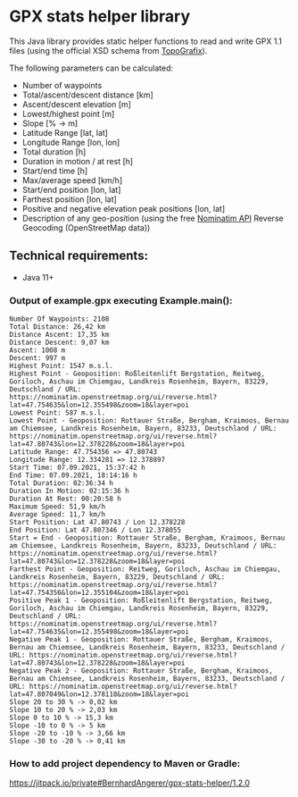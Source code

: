 # GPX stats helper library

This Java library provides static helper functions to read and write GPX 1.1 files (using the official XSD schema from [TopoGrafix](https://www.topografix.com/gpx.asp)). 

The following parameters can be calculated: 
+ Number of waypoints
+ Total/ascent/descent distance [km]
+ Ascent/descent elevation [m]
+ Lowest/highest point [m]
+ Slope [% -> m]
+ Latitude Range [lat, lat]
+ Longitude Range [lon, lon]
+ Total duration [h]
+ Duration in motion / at rest [h]
+ Start/end time [h]
+ Max/average speed [km/h]
+ Start/end position [lon, lat]
+ Farthest position [lon, lat]
+ Positive and negative elevation peak positions [lon, lat]
+ Description of any geo-position (using the free [Nominatim API](https://nominatim.org/release-docs/develop/api/Reverse/) Reverse Geocoding (OpenStreetMap data))

## Technical requirements:
+ Java 11+

### Output of example.gpx executing Example.main():
```
Number Of Waypoints: 2108
Total Distance: 26,42 km
Distance Ascent: 17,35 km
Distance Descent: 9,07 km
Ascent: 1008 m
Descent: 997 m
Highest Point: 1547 m.s.l.
Highest Point - Geoposition: Roßleitenlift Bergstation, Reitweg, Goriloch, Aschau im Chiemgau, Landkreis Rosenheim, Bayern, 83229, Deutschland / URL: https://nominatim.openstreetmap.org/ui/reverse.html?lat=47.754635&lon=12.355498&zoom=18&layer=poi
Lowest Point: 587 m.s.l.
Lowest Point - Geoposition: Rottauer Straße, Bergham, Kraimoos, Bernau am Chiemsee, Landkreis Rosenheim, Bayern, 83233, Deutschland / URL: https://nominatim.openstreetmap.org/ui/reverse.html?lat=47.80743&lon=12.378228&zoom=18&layer=poi
Latitude Range: 47.754356 => 47.80743
Longitude Range: 12.334281 => 12.378897
Start Time: 07.09.2021, 15:37:42 h
End Time: 07.09.2021, 18:14:16 h
Total Duration: 02:36:34 h
Duration In Motion: 02:15:36 h
Duration At Rest: 00:20:58 h
Maximum Speed: 51,9 km/h
Average Speed: 11,7 km/h
Start Position: Lat 47.80743 / Lon 12.378228
End Position: Lat 47.807346 / Lon 12.378055
Start = End - Geoposition: Rottauer Straße, Bergham, Kraimoos, Bernau am Chiemsee, Landkreis Rosenheim, Bayern, 83233, Deutschland / URL: https://nominatim.openstreetmap.org/ui/reverse.html?lat=47.80743&lon=12.378228&zoom=18&layer=poi
Farthest Point - Geoposition: Reitweg, Goriloch, Aschau im Chiemgau, Landkreis Rosenheim, Bayern, 83229, Deutschland / URL: https://nominatim.openstreetmap.org/ui/reverse.html?lat=47.754356&lon=12.355104&zoom=18&layer=poi
Positive Peak 1 - Geoposition: Roßleitenlift Bergstation, Reitweg, Goriloch, Aschau im Chiemgau, Landkreis Rosenheim, Bayern, 83229, Deutschland / URL: https://nominatim.openstreetmap.org/ui/reverse.html?lat=47.754635&lon=12.355498&zoom=18&layer=poi
Negative Peak 1 - Geoposition: Rottauer Straße, Bergham, Kraimoos, Bernau am Chiemsee, Landkreis Rosenheim, Bayern, 83233, Deutschland / URL: https://nominatim.openstreetmap.org/ui/reverse.html?lat=47.80743&lon=12.378228&zoom=18&layer=poi
Negative Peak 2 - Geoposition: Rottauer Straße, Bergham, Kraimoos, Bernau am Chiemsee, Landkreis Rosenheim, Bayern, 83233, Deutschland / URL: https://nominatim.openstreetmap.org/ui/reverse.html?lat=47.807049&lon=12.378118&zoom=18&layer=poi
Slope 20 to 30 % -> 0,02 km
Slope 10 to 20 % -> 2,03 km
Slope 0 to 10 % -> 15,3 km
Slope -10 to 0 % -> 5 km
Slope -20 to -10 % -> 3,66 km
Slope -30 to -20 % -> 0,41 km
```

### How to add project dependency to Maven or Gradle:

https://jitpack.io/private#BernhardAngerer/gpx-stats-helper/1.2.0
